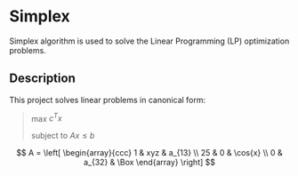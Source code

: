 # Simplex

Simplex algorithm is used to solve the Linear Programming (LP) optimization problems.

## Description

This project solves linear problems in canonical form:
> max $c^Tx$
> 
> subject to $Ax \le b$



$$
A = \left[
\begin{array}{ccc}
1 & xyz & a_{13} \\
25 & 0 & \cos{x} \\
0 & a_{32} & \Box
\end{array}
\right]
$$
